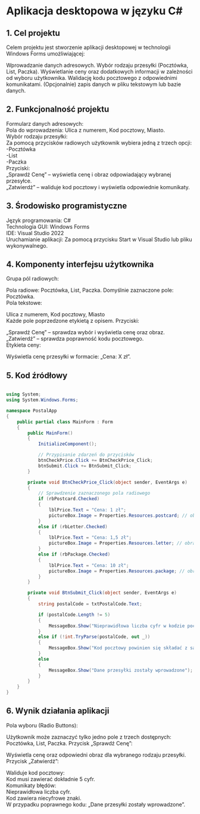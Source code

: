 # Aplikacja desktopowa w języku C#
## 1. Cel projektu
Celem projektu jest stworzenie aplikacji desktopowej w technologii Windows Forms umożliwiającej:

Wprowadzanie danych adresowych.
Wybór rodzaju przesyłki (Pocztówka, List, Paczka).
Wyświetlanie ceny oraz dodatkowych informacji w zależności od wyboru użytkownika.
Walidację kodu pocztowego z odpowiednimi komunikatami.
(Opcjonalnie) zapis danych w pliku tekstowym lub bazie danych.

## 2. Funkcjonalność projektu
Formularz danych adresowych:<br>
Pola do wprowadzenia: Ulica z numerem, Kod pocztowy, Miasto.<br>
Wybór rodzaju przesyłki:<br>
Za pomocą przycisków radiowych użytkownik wybiera jedną z trzech opcji:<br>
-Pocztówka<br>
-List<br>
-Paczka<br>
Przyciski:<br>
„Sprawdź Cenę” – wyświetla cenę i obraz odpowiadający wybranej przesyłce.<br>
„Zatwierdź” – waliduje kod pocztowy i wyświetla odpowiednie komunikaty.

## 3. Środowisko programistyczne
Język programowania: C#<br>
Technologia GUI: Windows Forms<br>
IDE: Visual Studio 2022<br>
Uruchamianie aplikacji: Za pomocą przycisku Start w Visual Studio lub pliku wykonywalnego.
## 4. Komponenty interfejsu użytkownika
Grupa pól radiowych:

Pola radiowe: Pocztówka, List, Paczka.
Domyślnie zaznaczone pole: Pocztówka.<br>
Pola tekstowe:

Ulica z numerem, Kod pocztowy, Miasto<br>
Każde pole poprzedzone etykietą z opisem.
Przyciski:

„Sprawdź Cenę” – sprawdza wybór i wyświetla cenę oraz obraz.<br>
„Zatwierdź” – sprawdza poprawność kodu pocztowego.<br>
Etykieta ceny:

Wyświetla cenę przesyłki w formacie: „Cena: X zł”.<br>
<img scr="https://github.com/Bankowska/Dokumentacja_Egzamin1.py/blob/main/Zrzut%20ekranu%202024-12-05%20171326.png">

## 5. Kod źródłowy
```csharp

using System;
using System.Windows.Forms;

namespace PostalApp
{
    public partial class MainForm : Form
    {
        public MainForm()
        {
            InitializeComponent();

            // Przypisanie zdarzeń do przycisków
            btnCheckPrice.Click += BtnCheckPrice_Click;
            btnSubmit.Click += BtnSubmit_Click;
        }

        private void BtnCheckPrice_Click(object sender, EventArgs e)
        {
            // Sprawdzenie zaznaczonego pola radiowego
            if (rbPostcard.Checked)
            {
                lblPrice.Text = "Cena: 1 zł";
                pictureBox.Image = Properties.Resources.postcard; // obraz pocztowki
            }
            else if (rbLetter.Checked)
            {
                lblPrice.Text = "Cena: 1,5 zł";
                pictureBox.Image = Properties.Resources.letter; // obraz listu
            }
            else if (rbPackage.Checked)
            {
                lblPrice.Text = "Cena: 10 zł";
                pictureBox.Image = Properties.Resources.package; // obraz paczki
            }
        }

        private void BtnSubmit_Click(object sender, EventArgs e)
        {
            string postalCode = txtPostalCode.Text;

            if (postalCode.Length != 5)
            {
                MessageBox.Show("Nieprawidłowa liczba cyfr w kodzie pocztowym");
            }
            else if (!int.TryParse(postalCode, out _))
            {
                MessageBox.Show("Kod pocztowy powinien się składać z samych cyfr");
            }
            else
            {
                MessageBox.Show("Dane przesyłki zostały wprowadzone");
            }
        }
    }
}
```
## 6. Wynik działania aplikacji
Pola wyboru (Radio Buttons):

Użytkownik może zaznaczyć tylko jedno pole z trzech dostępnych: Pocztówka, List, Paczka.
Przycisk „Sprawdź Cenę”:

Wyświetla cenę oraz odpowiedni obraz dla wybranego rodzaju przesyłki.
Przycisk „Zatwierdź”:

Waliduje kod pocztowy:<br>
Kod musi zawierać dokładnie 5 cyfr.<br>
Komunikaty błędów:<br>
Nieprawidłowa liczba cyfr.<br>
Kod zawiera niecyfrowe znaki.<br>
W przypadku poprawnego kodu: „Dane przesyłki zostały wprowadzone”.
